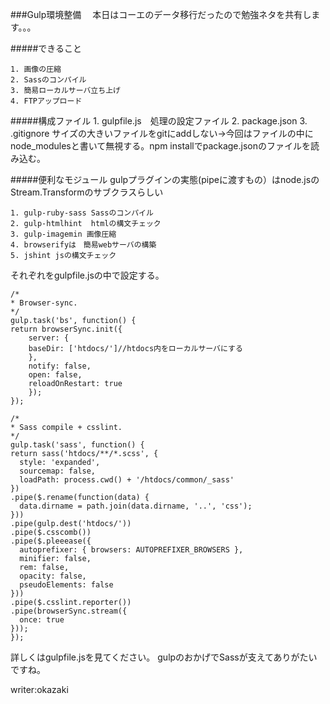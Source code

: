 ###Gulp環境整備　
本日はコーエのデータ移行だったので勉強ネタを共有します。。。

#####できること

	1. 画像の圧縮
	2. Sassのコンパイル
	3. 簡易ローカルサーバ立ち上げ
	4. FTPアップロード
	
#####構成ファイル
	1. gulpfile.js　処理の設定ファイル
	2. package.json 
	3. .gitignore サイズの大きいファイルをgitにaddしない→今回はファイルの中にnode_modulesと書いて無視する。npm installでpackage.jsonのファイルを読み込む。
	
#####便利なモジュール
gulpプラグインの実態(pipeに渡すもの）はnode.jsのStream.Transformのサブクラスらしい

	1. gulp-ruby-sass Sassのコンパイル
	2. gulp-htmlhint  htmlの構文チェック
	3. gulp-imagemin 画像圧縮 
	4. browserifyは　簡易webサーバの構築
	5. jshint jsの構文チェック
	
それぞれをgulpfile.jsの中で設定する。

	/*
 	* Browser-sync.
 	*/ 
	gulp.task('bs', function() {
  	return browserSync.init({
    	server: {
      	baseDir: ['htdocs/']//htdocs内をローカルサーバにする
    	},
    	notify: false,
    	open: false,
    	reloadOnRestart: true
  		});
	});
	
	/*
 	* Sass compile + csslint.
 	*/
	gulp.task('sass', function() {
  	return sass('htdocs/**/*.scss', {
      style: 'expanded',
      sourcemap: false,
      loadPath: process.cwd() + '/htdocs/common/_sass'
    })
    .pipe($.rename(function(data) {
      data.dirname = path.join(data.dirname, '..', 'css');
    }))
    .pipe(gulp.dest('htdocs/'))
    .pipe($.csscomb())
    .pipe($.pleeease({
      autoprefixer: { browsers: AUTOPREFIXER_BROWSERS },
      minifier: false,
      rem: false,
      opacity: false,
      pseudoElements: false
    }))
    .pipe($.csslint.reporter())
    .pipe(browserSync.stream({
      once: true
    }));
	});


詳しくはgulpfile.jsを見てください。
gulpのおかげでSassが支えてありがたいですね。
	
writer:okazaki
